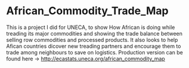 # African_Commodity_Trade_Map
This is a project I  did for UNECA, to show How African is doing while treading its major commodities and showing the trade balance between selling row commodities and processed products.
It also looks to help Afican countries dicover new treading partners and encourage them to trade among neighbours to save on logistics. 
Production version can be found here -> http://ecastats.uneca.org/african_commodity_map
